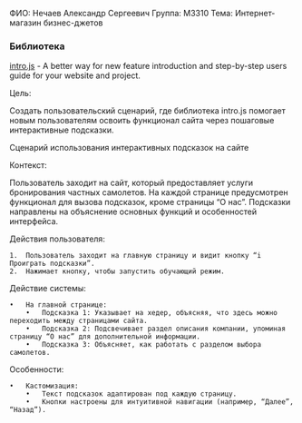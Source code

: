 ФИО: Нечаев Александр Сергеевич
Группа: M3310 
Тема: Интернет-магазин бизнес-джетов

### Библиотека
[intro.js](https://github.com/usablica/intro.js) - A better way for new feature introduction and step-by-step users guide for your website and project.

Цель:

Создать пользовательский сценарий, где библиотека intro.js помогает новым пользователям освоить функционал сайта через пошаговые интерактивные подсказки.

Сценарий использования интерактивных подсказок на сайте

Контекст:

Пользователь заходит на сайт, который предоставляет услуги бронирования частных самолетов. На каждой странице предусмотрен функционал для вызова подсказок, кроме страницы “О нас”. Подсказки направлены на объяснение основных функций и особенностей интерфейса.

Действия пользователя:

	1.	Пользователь заходит на главную страницу и видит кнопку “i Проиграть подсказки”.
	2.	Нажимает кнопку, чтобы запустить обучающий режим.

Действие системы:

	•	На главной странице:
	    •	Подсказка 1: Указывает на хедер, объясняя, что здесь можно переходить между страницами сайта.
	    •	Подсказка 2: Подсвечивает раздел описания компании, упоминая страницу “О нас” для дополнительной информации.
	    •	Подсказка 3: Объясняет, как работать с разделом выбора самолетов.

Особенности:

	•	Кастомизация:
        •	Текст подсказок адаптирован под каждую страницу.
	    •	Кнопки настроены для интуитивной навигации (например, “Далее”, “Назад”).